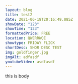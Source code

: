 ```yaml
---
layout: blog
title: test2
date: 2021-06-18T20:16:49.085Z
showDate: "123"
showTime: "123"
formattedPrice: FREE
location: QWERRWQE
showtype: FRIDAY FLICK
shortDesc: SHOR DESC TEST
img: goldfinger.jpg
imgAlt: adfasdf
youtubeVideo: asdfasdf
---
```

this is body